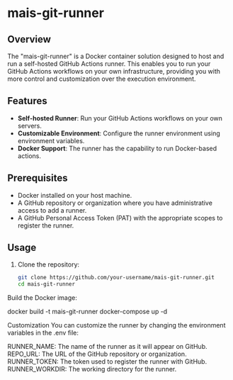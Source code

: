 # mais-git-runner

## Overview

The "mais-git-runner" is a Docker container solution designed to host and run a self-hosted GitHub Actions runner. This enables you to run your GitHub Actions workflows on your own infrastructure, providing you with more control and customization over the execution environment.

## Features

- **Self-hosted Runner**: Run your GitHub Actions workflows on your own servers.
- **Customizable Environment**: Configure the runner environment using environment variables.
- **Docker Support**: The runner has the capability to run Docker-based actions.

## Prerequisites

- Docker installed on your host machine.
- A GitHub repository or organization where you have administrative access to add a runner.
- A GitHub Personal Access Token (PAT) with the appropriate scopes to register the runner.

## Usage

1. Clone the repository:

   ```bash
   git clone https://github.com/your-username/mais-git-runner.git
   cd mais-git-runner
Build the Docker image:

docker build -t mais-git-runner 
docker-compose up -d

Customization
You can customize the runner by changing the environment variables in the .env file:

RUNNER_NAME: The name of the runner as it will appear on GitHub.
REPO_URL: The URL of the GitHub repository or organization.
RUNNER_TOKEN: The token used to register the runner with GitHub.
RUNNER_WORKDIR: The working directory for the runner.